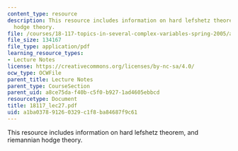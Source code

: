 ```yaml
---
content_type: resource
description: This resource includes information on hard lefshetz theorem, and riemannian
  hodge theory.
file: /courses/18-117-topics-in-several-complex-variables-spring-2005/a1ba037891260329c1f8ba84687f9c61_18117_lec27.pdf
file_size: 134167
file_type: application/pdf
learning_resource_types:
- Lecture Notes
license: https://creativecommons.org/licenses/by-nc-sa/4.0/
ocw_type: OCWFile
parent_title: Lecture Notes
parent_type: CourseSection
parent_uid: a8ce75da-f40b-c5f0-b927-1ad4605ebbcd
resourcetype: Document
title: 18117_lec27.pdf
uid: a1ba0378-9126-0329-c1f8-ba84687f9c61
---
```

This resource includes information on hard lefshetz theorem, and riemannian hodge theory.